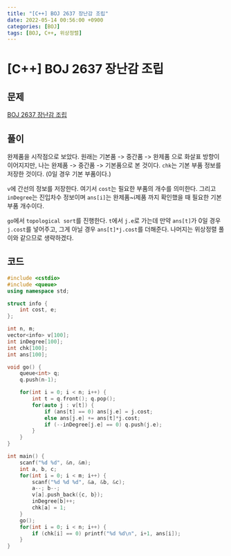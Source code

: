 ```yaml
---
title: "[C++] BOJ 2637 장난감 조립"
date: 2022-05-14 00:56:00 +0900
categories: [BOJ]
tags: [BOJ, C++, 위상정렬]
---
```


# [C++] BOJ 2637 장난감 조립

## 문제

[BOJ 2637 장난감 조립](https://www.acmicpc.net/problem/2637)

## 풀이

완제품을 시작점으로 보았다. 원래는 기본품 -> 중간품 -> 완제품 으로 화살표 방향이 이어지지만, 나는 완제품 -> 중간품 -> 기본품으로 본 것이다.
`chk`는 기본 부품 정보를 저장한 것이다. (0일 경우 기본 부품이다.)

`v`에 간선의 정보를 저장한다. 여기서 `cost`는 필요한 부품의 개수를 의미한다. 그리고 `inDegree`는 진입차수 정보이며 `ans[i]`는 완제품~i제품 까지 확인했을 때 필요한 기본 부품 개수이다.

`go`에서 `topological sort`를 진행한다. `t`에서 `j.e`로 가는데 만약 `ans[t]`가 0일 경우 `j.cost`를 넣어주고, 그게 아닐 경우 `ans[t]*j.cost`를 더해준다. 나머지는 위상정렬 풀이와 같으므로 생략하겠다.

## 코드

```c++
#include <cstdio>
#include <queue>
using namespace std;

struct info {
    int cost, e;
};

int n, m;
vector<info> v[100];
int inDegree[100];
int chk[100];
int ans[100];

void go() {
    queue<int> q;
    q.push(n-1);

    for(int i = 0; i < n; i++) {
        int t = q.front(); q.pop();
        for(auto j : v[t]) {
            if (ans[t] == 0) ans[j.e] = j.cost;
            else ans[j.e] += ans[t]*j.cost;
            if (--inDegree[j.e] == 0) q.push(j.e);
        }
    }
}

int main() {
    scanf("%d %d", &n, &m);
    int a, b, c;
    for(int i = 0; i < m; i++) {
        scanf("%d %d %d", &a, &b, &c);
        a--; b--;
        v[a].push_back({c, b});
        inDegree[b]++;
        chk[a] = 1;
    }
    go();
    for(int i = 0; i < n; i++) {
        if (chk[i] == 0) printf("%d %d\n", i+1, ans[i]);
    }
}
```
